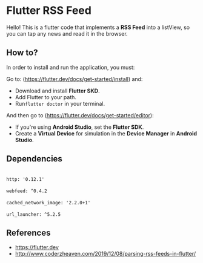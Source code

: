 # Flutter RSS Feed

Hello! This is a flutter code that implements a **RSS Feed** into a listView, so you can tap any news and read it in the browser.

## How to?

In order to install and run the application, you must:

Go to: (https://flutter.dev/docs/get-started/install) and:
- Download and install **Flutter SKD**.
- Add Flutter to your path.
- Run`flutter doctor` in your terminal.

And then go to (https://flutter.dev/docs/get-started/editor):
- If you're using **Android Studio**, set the **Flutter SDK**.
- Create a **Virtual Device** for simulation in the **Device Manager** in **Android Studio**.

## Dependencies 

<br>`http: '0.12.1'`</br>
<br>`webfeed: ^0.4.2`</br>
<br>`cached_network_image: '2.2.0+1'`</br>
<br>`url_launcher: ^5.2.5`</br>

## References

- https://flutter.dev
- http://www.coderzheaven.com/2019/12/08/parsing-rss-feeds-in-flutter/

